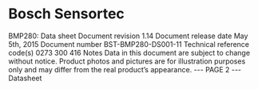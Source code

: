 # Bosch Sensortec

BMP280: Data sheet
Document revision 1.14
Document release date May 5th, 2015
Document number BST-BMP280-DS001-11
Technical reference code(s) 0273 300 416
Notes Data in this document are subject to change without notice. Product
photos and pictures are for illustration purposes only and may differ from
the real product’s appearance.
--- PAGE 2 ---
Datasheet